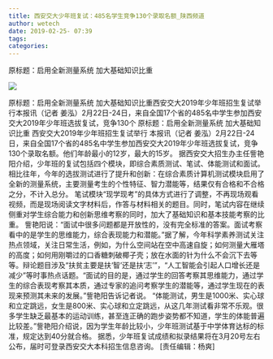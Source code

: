 ```yaml
---
title: 西安交大少年班复试：485名学生竞争130个录取名额_陕西频道
author: wetech
date: 2019-02-25- 07:39
tags: 
categories: 
---
```

原标题：启用全新测量系统 加大基础知识比重
<!-- more -->
                
<img align="center" border="0" src="http://p2.ifengimg.com/a/2016/0810/204c433878d5cf9size1_w16_h16.png" />
                
            
原标题：启用全新测量系统 加大基础知识比重西安交大2019年少年班招生复试举行本报讯（记者 姜泓）2月22日-24日，来自全国17个省的485名中学生参加西安交大2019年少年班选拔复试，竞争130个
原标题：启用全新测量系统 加大基础知识比重
西安交大2019年少年班招生复试举行
本报讯（记者 姜泓）2月22日-24日，来自全国17个省的485名中学生参加西安交大2019年少年班选拔复试，竞争130个录取名额。他们年龄最小的12岁，最大的15岁。
据西安交大招生办主任訾艳阳介绍，少年班的复试包括四个模块，即综合素质测试、笔试、体能测试和面试。相比往年，今年的选拔测试进行了提升和创新：在综合素质计算机测试模块启用了全新的测量系统，主要测量考生的个性特征、智力潜能等，结果仅有合格和不合格之分，不计入总分。
笔试模块“现学现考”的具体方式进行了调整，不再现场观看视频，而是现场阅读文字材料后，作答与材料相关的题目。同时，笔试内容在继续侧重对学生综合能力和创新思维考察的同时，加大了基础知识和基本技能考察的比重。
訾艳阳说：“面试中很多问题都是开放性的，没有完全标准的答案。面试考察看中的是学生的思维能力，综合表现能力和潜能。”据了解，今年科学素养测试关注热点领域，关注日常生活，例如，为什么空间站在空中高速自旋；如何测量大雁塔的高度；如何用刚嚼过的口香糖刺破椰子壳；放在水面的针为什么不会沉下去等等。辩论题目涉及“扶贫主要是扶‘智’还是扶‘志’”，“人工智能会引起人口增长还是减少”等时事热点话题。“面试的目的是，通过学生的回答考察其思维能力，通过学生的综合表现考察其本质，通过专家的追问考察学生的潜能等，通过学生现在的表现来预测其未来的发展。”訾艳阳告诉记者说。
“体能测试，男生是1000米、实心球和立定跳远，女生是800米、实心球和立定跳远，从这几年测试看非常不乐观。很多学生缺乏最基本的运动训练，甚至连正确的跑步姿势都不知道，学生的体能普遍比较差。”訾艳阳介绍说，因为学生年龄比较小，少年班测试基于中学体育达标的标准，规定达到40分就合格。
据悉，少年班复试成绩和拟录结果将在3月20号左右公布，届时可登录西安交大本科招生信息咨询。
[责任编辑：杨爽]
            
